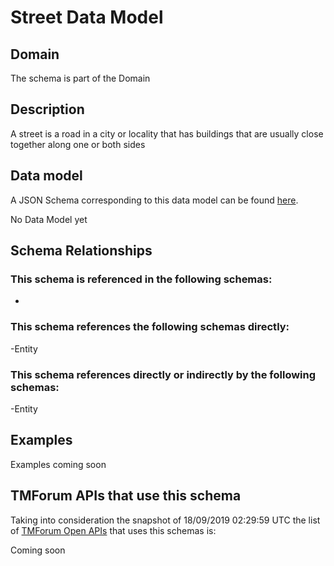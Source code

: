 # Street Data Model

## Domain

The  schema is part of the  Domain

## Description

A street is a road in a city or locality that has buildings that are usually close together along one or both sides

## Data model

A JSON Schema corresponding to this data model can be found
[here](https://github.com/tmforum-rand/schemas/blob/master/Common/Street.schema.json).

No Data Model yet

## Schema Relationships

### This schema is referenced in the following schemas:

-

### This schema references the following schemas directly:

-Entity

### This schema references directly or indirectly by the following schemas:

-Entity



## Examples

Examples coming soon

## TMForum APIs that use this schema

Taking into consideration the snapshot of 18/09/2019 02:29:59 UTC the list of [TMForum Open APIs](https://www.tmforum.org/open-apis/) that uses this schemas is:

Coming soon